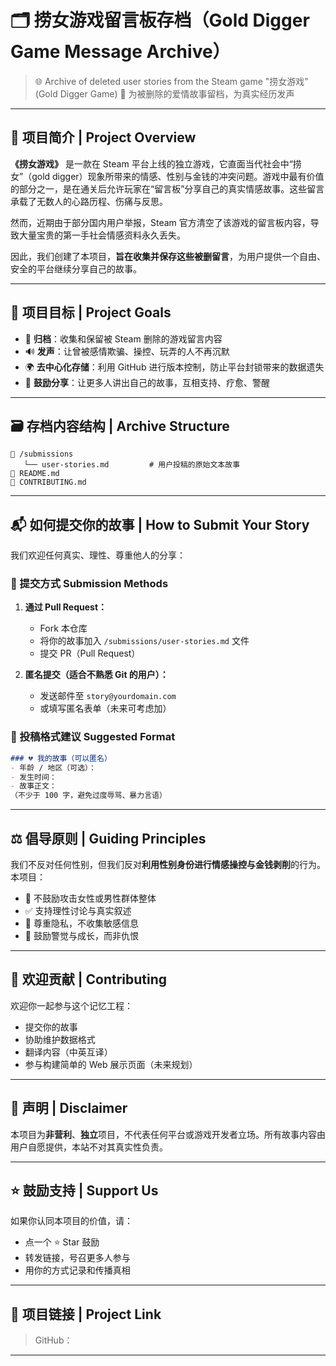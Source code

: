 # 🗂 捞女游戏留言板存档（Gold Digger Game Message Archive）

> 🌐 Archive of deleted user stories from the Steam game "捞女游戏" (Gold Digger Game)
> 🎯 为被删除的爱情故事留档，为真实经历发声

---

## 🧭 项目简介 | Project Overview

**《捞女游戏》** 是一款在 Steam 平台上线的独立游戏，它直面当代社会中“捞女”（gold digger）现象所带来的情感、性别与金钱的冲突问题。游戏中最有价值的部分之一，是在通关后允许玩家在“留言板”分享自己的真实情感故事。这些留言承载了无数人的心路历程、伤痛与反思。

然而，近期由于部分国内用户举报，Steam 官方清空了该游戏的留言板内容，导致大量宝贵的第一手社会情感资料永久丢失。

因此，我们创建了本项目，**旨在收集并保存这些被删留言**，为用户提供一个自由、安全的平台继续分享自己的故事。

---

## 🎯 项目目标 | Project Goals

* 📝 **归档**：收集和保留被 Steam 删除的游戏留言内容
* 🔊 **发声**：让曾被感情欺骗、操控、玩弄的人不再沉默
* 🌍 **去中心化存储**：利用 GitHub 进行版本控制，防止平台封锁带来的数据遗失
* 🤝 **鼓励分享**：让更多人讲出自己的故事，互相支持、疗愈、警醒

---

## 🗃 存档内容结构 | Archive Structure

```
📁 /submissions
   └── user-stories.md         # 用户投稿的原始文本故事
📄 README.md
📄 CONTRIBUTING.md
```

---

## 📬 如何提交你的故事 | How to Submit Your Story

我们欢迎任何真实、理性、尊重他人的分享：

### 🧾 提交方式 Submission Methods

1. **通过 Pull Request：**

   * Fork 本仓库
   * 将你的故事加入 `/submissions/user-stories.md` 文件
   * 提交 PR（Pull Request）

2. **匿名提交（适合不熟悉 Git 的用户）：**

   * 发送邮件至 `story@yourdomain.com`
   * 或填写匿名表单（未来可考虑加）

### 💬 投稿格式建议 Suggested Format

```markdown
### 💔 我的故事（可以匿名）
- 年龄 / 地区（可选）：
- 发生时间：
- 故事正文：
（不少于 100 字，避免过度辱骂、暴力言语）
```

---

## ⚖️ 倡导原则 | Guiding Principles

我们不反对任何性别，但我们反对**利用性别身份进行情感操控与金钱剥削**的行为。本项目：

* 🚫 不鼓励攻击女性或男性群体整体
* ✅ 支持理性讨论与真实叙述
* 🔐 尊重隐私，不收集敏感信息
* 🧠 鼓励警觉与成长，而非仇恨

---

## 👥 欢迎贡献 | Contributing

欢迎你一起参与这个记忆工程：

* 提交你的故事
* 协助维护数据格式
* 翻译内容（中英互译）
* 参与构建简单的 Web 展示页面（未来规划）

---

## 📢 声明 | Disclaimer

本项目为**非营利**、**独立**项目，不代表任何平台或游戏开发者立场。所有故事内容由用户自愿提供，本站不对其真实性负责。

---

## ⭐ 鼓励支持 | Support Us

如果你认同本项目的价值，请：

* 点一个 ⭐️ Star 鼓励
* 转发链接，号召更多人参与
* 用你的方式记录和传播真相

---

## 🔗 项目链接 | Project Link

> GitHub：

---
